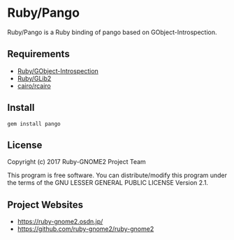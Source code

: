 # Ruby/Pango

Ruby/Pango is a Ruby binding of pango based on GObject-Introspection.

## Requirements

* [Ruby/GObject-Introspection](https://github.com/ruby-gnome2/ruby-gnome2)
* [Ruby/GLib2](https://github.com/ruby-gnome2/ruby-gnome2)
* [cairo/rcairo](http://cairographics.org/)

## Install

    gem install pango

## License

Copyright (c) 2017 Ruby-GNOME2 Project Team

This program is free software. You can distribute/modify this program
under the terms of the GNU LESSER GENERAL PUBLIC LICENSE Version 2.1.

## Project Websites

*   https://ruby-gnome2.osdn.jp/
*   https://github.com/ruby-gnome2/ruby-gnome2
